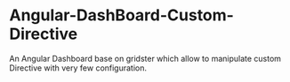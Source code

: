 # Angular-DashBoard-Custom-Directive
An Angular Dashboard base on gridster which allow to manipulate custom Directive with very few configuration.
